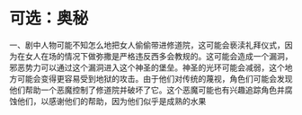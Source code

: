 # 可选：奥秘

一、剧中人物可能不知怎么地把女人偷偷带进修道院，这可能会亵渎礼拜仪式，因为在女人在场的情况下做弥撒是严格违反西多会教规的。这可能会造成一个漏洞，邪恶势力可以通过这个漏洞进入这个神圣的堡垒。神圣的光环可能会减弱，这个地方可能会变得更容易受到地狱的攻击。由于他们对传统的蔑视，角色们可能会发现他们帮助一个恶魔控制了修道院并破坏了它。这个恶魔可能也有兴趣追踪角色并腐蚀他们，以感谢他们的帮助，因为他们似乎是成熟的水果

